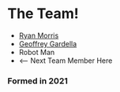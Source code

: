 # The Team!

* [Ryan Morris](./ryan-morris.md)
* [Geoffrey Gardella](./geoffrey-gardella.md)
* Robot Man
* <-- Next Team Member Here

### Formed in 2021
